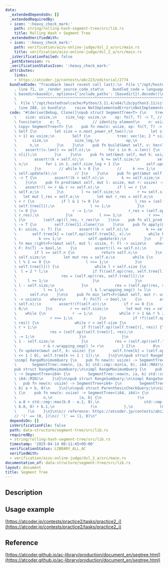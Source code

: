 ```yaml
---
data:
  _extendedDependsOn: []
  _extendedRequiredBy:
  - icon: ':heavy_check_mark:'
    path: string/rolling-hash-segment-tree/src/lib.rs
    title: Rolling Hash + Segment Tree
  _extendedVerifiedWith:
  - icon: ':heavy_check_mark:'
    path: verification/aizu-online-judge/dsl_2_a/src/main.rs
    title: verification/aizu-online-judge/dsl_2_a/src/main.rs
  _isVerificationFailed: false
  _pathExtension: rs
  _verificationStatusIcon: ':heavy_check_mark:'
  attributes:
    links:
    - https://atcoder.jp/contests/abc223/editorial/2774
  bundledCode: "Traceback (most recent call last):\n  File \"/opt/hostedtoolcache/Python/3.11.4/x64/lib/python3.11/site-packages/onlinejudge_verify/documentation/build.py\"\
    , line 71, in _render_source_code_stat\n    bundled_code = language.bundle(stat.path,\
    \ basedir=basedir, options={'include_paths': [basedir]}).decode()\n          \
    \         ^^^^^^^^^^^^^^^^^^^^^^^^^^^^^^^^^^^^^^^^^^^^^^^^^^^^^^^^^^^^^^^^^^^^^^^^^^^^^^^^^\n\
    \  File \"/opt/hostedtoolcache/Python/3.11.4/x64/lib/python3.11/site-packages/onlinejudge_verify/languages/rust.py\"\
    , line 288, in bundle\n    raise NotImplementedError\nNotImplementedError\n"
  code: "#[derive(Debug, Clone)]\npub struct SegmentTree<T> {\n    tree: Vec<T>,\n\
    \    size: usize,\n    size_log: usize,\n    op: fn(T, T) -> T, // evaluation\
    \ funciton\n    e: T,              // identity element\n    n: usize,\n}\n\nimpl<T:\
    \ Copy> SegmentTree<T> {\n    pub fn new(n: usize, op: fn(T, T) -> T, e: T) ->\
    \ Self {\n        let size = n.next_power_of_two();\n        let size_log = (size.ilog2()\
    \ + 1) as usize;\n        Self {\n            tree: vec![e; 2 * size],\n     \
    \       size,\n            size_log,\n            op,\n            e,\n      \
    \      n,\n        }\n    }\n\n    pub fn build(&mut self, v: Vec<T>) {\n    \
    \    assert!(v.len() <= self.n);\n        for i in 0..v.len() {\n            self.set(i,\
    \ v[i]);\n        }\n    }\n\n    pub fn set(&mut self, mut k: usize, x: T) {\n\
    \        assert!(k < self.n);\n        k += self.size;\n        self.tree[k] =\
    \ x;\n        for i in 1..self.size_log + 1 {\n            self.update(k >> i);\n\
    \        }\n        // while k > 0 {\n        //     k >>= 1;\n        //    \
    \ self.update(k);\n        // }\n    }\n\n    pub fn get(&mut self, mut k: usize)\
    \ -> T {\n        assert!(k < self.n);\n        k += self.size;\n        self.tree[k].clone()\n\
    \    }\n\n    pub fn prod(&mut self, mut l: usize, mut r: usize) -> T {\n    \
    \    assert!(l <= r && r <= self.n);\n        if l == r {\n            return\
    \ self.e;\n        }\n        l += self.size;\n        r += self.size;\n     \
    \   let mut l_res = self.e;\n        let mut r_res = self.e;\n        while l\
    \ < r {\n            if l & 1 != 0 {\n                l_res = (self.op)(l_res,\
    \ self.tree[l]);\n                l += 1;\n            }\n            if r & 1\
    \ != 0 {\n                r -= 1;\n                r_res = (self.op)(self.tree[r],\
    \ r_res);\n            }\n            l >>= 1;\n            r >>= 1;\n       \
    \ }\n        (self.op)(l_res, r_res)\n    }\n\n    pub fn all_prod(&mut self)\
    \ -> T {\n        self.tree[1].clone()\n    }\n\n    pub fn apply(&mut self, mut\
    \ k: usize, x: T) {\n        assert!(k < self.n);\n        k += self.size;\n \
    \       self.tree[k] = (self.op)(self.tree[k], x);\n        while k > 0 {\n  \
    \          k >>= 1;\n            self.update(k);\n        }\n    }\n\n    pub\
    \ fn max_right<F>(&mut self, mut l: usize, f: F) -> usize\n    where\n       \
    \ F: Fn(T) -> bool,\n    {\n        assert!(l <= self.n);\n        assert!(f(self.e));\n\
    \        if l == self.n {\n            return self.n;\n        }\n        l +=\
    \ self.size;\n        let mut res = self.e;\n        while {\n            while\
    \ l % 2 == 0 {\n                l >>= 1;\n            }\n            if !f((self.op)(res,\
    \ self.tree[l])) {\n                while l < self.size {\n                  \
    \  l = 2 * l;\n                    if f((self.op)(res, self.tree[l])) {\n    \
    \                    res = (self.op)(res, self.tree[l]);\n                   \
    \     l += 1;\n                    }\n                }\n                return\
    \ l - self.size;\n            }\n            res = (self.op)(res, self.tree[l]);\n\
    \            l += 1;\n            l & l.wrapping_neg() != l\n        } {}\n  \
    \      self.n\n    }\n\n    pub fn min_left<F>(&mut self, mut r: usize, f: F)\
    \ -> usize\n    where\n        F: Fn(T) -> bool,\n    {\n        assert!(r <=\
    \ self.n);\n        assert!(f(self.e));\n        if r == 0 {\n            return\
    \ 0;\n        }\n        r += self.size;\n        let mut res = self.e;\n    \
    \    while {\n            r -= 1;\n            while r > 1 && r % 2 != 0 {\n \
    \               r >>= 1;\n            }\n            if !f((self.op)(self.tree[r],\
    \ res)) {\n                while r < self.size {\n                    r = 2 *\
    \ r + 1;\n                    if f((self.op)(self.tree[r], res)) {\n         \
    \               res = (self.op)(self.tree[r], res);\n                        r\
    \ -= 1;\n                    }\n                }\n                return r +\
    \ 1 - self.size;\n            }\n            res = (self.op)(self.tree[r], res);\n\
    \            r & r.wrapping_neg() != r\n        } {}\n        0\n    }\n\n   \
    \ fn update(&mut self, k: usize) {\n        self.tree[k] = (self.op)(self.tree[k\
    \ << 1 | 0], self.tree[k << 1 | 1]);\n    }\n}\n\npub struct RangeMinimumQuery;\n\
    \nimpl RangeMinimumQuery {\n    pub fn new(n: usize) -> SegmentTree<i64> {\n \
    \       SegmentTree::new(n, |a, b| std::cmp::min(a, b), i64::MAX)\n    }\n}\n\n\
    pub struct RangeMaximumQuery;\n\nimpl RangeMaximumQuery {\n    pub fn new(n: usize)\
    \ -> SegmentTree<i64> {\n        SegmentTree::new(n, |a, b| std::cmp::max(a, b),\
    \ i64::MIN)\n    }\n}\n\npub struct RangeSumQuery;\n\nimpl RangeSumQuery {\n \
    \   pub fn new(n: usize) -> SegmentTree<i64> {\n        SegmentTree::new(n, |a,\
    \ b| a + b, 0)\n    }\n}\n\npub struct ParenthesisCheckQuery;\n\nimpl ParenthesisCheckQuery\
    \ {\n    pub fn new(n: usize) -> SegmentTree<(i64, i64)> {\n        SegmentTree::new(\n\
    \            n,\n            |a, b| {\n                (\n                   \
    \ a.0 + std::cmp::max(b.0 - a.1, 0),\n                    std::cmp::max(a.1 -\
    \ b.0, 0) + b.1,\n                )\n            },\n            (0, 0),\n   \
    \     )\n    }\n}\n\n// reference: https://atcoder.jp/contests/abc223/editorial/2774\n\
    // '(' == (0, 1)\n// ')' == (1, 0)\n"
  dependsOn: []
  isVerificationFile: false
  path: data-structure/segment-tree/src/lib.rs
  requiredBy:
  - string/rolling-hash-segment-tree/src/lib.rs
  timestamp: '2025-04-14 00:11:45+09:00'
  verificationStatus: LIBRARY_ALL_AC
  verifiedWith:
  - verification/aizu-online-judge/dsl_2_a/src/main.rs
documentation_of: data-structure/segment-tree/src/lib.rs
layout: document
title: Segment Tree
---
```


## Description

## Usage example

[https://atcoder.jp/contests/practice2/tasks/practice2_j](https://atcoder.jp/contests/practice2/tasks/practice2_j)

## Reference

[https://atcoder.github.io/ac-library/production/document_en/segtree.html](https://atcoder.github.io/ac-library/production/document_en/segtree.html)
